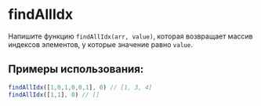 # findAllIdx

Напишите функцию `findAllIdx(arr, value)`, которая возвращает массив индексов элементов, у которые значение равно `value`.

## Примеры использования:

```javascript
findAllIdx([1,0,1,0,0,1], 0) // [1, 3, 4]
findAllIdx([1,1], 0) // []